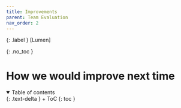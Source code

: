 ```yaml
---
title: Improvements
parent: Team Evaluation
nav_order: 2
---
```


{: .label }
[Lumen]

{: .no_toc }
# How we would improve next time

<details open markdown="block">
{: .text-delta }
<summary>Table of contents</summary>
+ ToC
{: toc }
</details>
